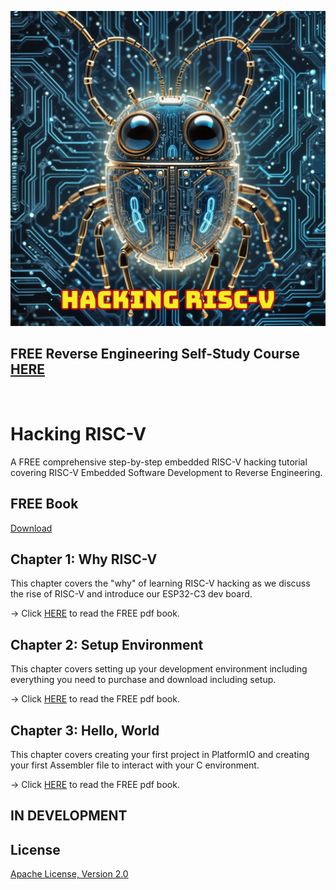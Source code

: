 ![image](https://github.com/mytechnotalent/Hacking-RISC-V/blob/main/Hacking-RISC-V.png?raw=true)

## FREE Reverse Engineering Self-Study Course [HERE](https://github.com/mytechnotalent/Reverse-Engineering-Tutorial)

<br>

# Hacking RISC-V
A FREE comprehensive step-by-step embedded RISC-V hacking tutorial covering RISC-V Embedded Software Development to Reverse Engineering.

## FREE Book
[Download](https://github.com/mytechnotalent/Hacking-RISC-V/blob/main/Hacking-RISC-V.pdf)

## Chapter 1: Why RISC-V
This chapter covers the "why" of learning RISC-V hacking as we discuss the rise of RISC-V and introduce our ESP32-C3 dev board.

-> Click [HERE](https://github.com/mytechnotalent/Hacking-RISC-V/blob/main/Hacking-RISC-V.pdf) to read the FREE pdf book.

## Chapter 2: Setup Environment
This chapter covers setting up your development environment including everything you need to purchase and download including setup.

-> Click [HERE](https://github.com/mytechnotalent/Hacking-RISC-V/blob/main/Hacking-RISC-V.pdf) to read the FREE pdf book.

## Chapter 3: Hello, World
This chapter covers creating your first project in PlatformIO and creating your first Assembler file to interact with your C environment.

-> Click [HERE](https://github.com/mytechnotalent/Hacking-RISC-V/blob/main/Hacking-RISC-V.pdf) to read the FREE pdf book.

## IN DEVELOPMENT

## License
[Apache License, Version 2.0](https://www.apache.org/licenses/LICENSE-2.0)
